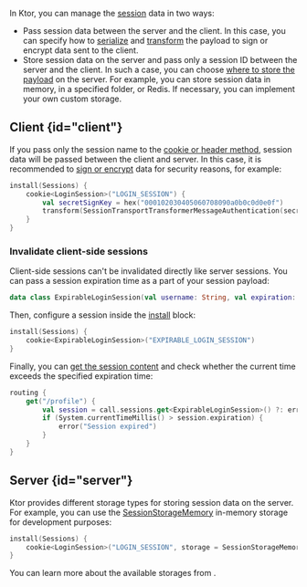 [//]: # (title: Client/Server)

In Ktor, you can manage the [session](sessions.md) data in two ways:
- Pass session data between the server and the client. In this case, you can specify how to [serialize](serializers.md) and [transform](transformers.md) the payload to sign or encrypt data sent to the client.
- Store session data on the server and pass only a session ID between the server and the client. In such a case, you can choose [where to store the payload](storages.md) on the server. For example, you can store session data in memory, in a specified folder, or Redis. If necessary, you can implement your own custom storage.

## Client {id="client"}

If you pass only the session name to the [cookie or header method](cookie_header.md), session data will be passed between the client and server. In this case, it is recommended to [sign or encrypt](transformers.md) data for security reasons, for example:
```kotlin
install(Sessions) {
    cookie<LoginSession>("LOGIN_SESSION") {
        val secretSignKey = hex("000102030405060708090a0b0c0d0e0f")
        transform(SessionTransportTransformerMessageAuthentication(secretSignKey))
    }
}
```

### Invalidate client-side sessions
Client-side sessions can't be invalidated directly like server sessions. You can pass a session expiration time as a part of your session payload:
```kotlin
data class ExpirableLoginSession(val username: String, val expiration: Long)
```
Then, configure a session inside the [install](sessions.md#install) block:
```kotlin
install(Sessions) {
    cookie<ExpirableLoginSession>("EXPIRABLE_LOGIN_SESSION")
}
```
Finally, you can [get the session content](sessions.md#set-content) and check whether the current time exceeds the specified expiration time:
```kotlin
routing {
    get("/profile") {
        val session = call.sessions.get<ExpirableLoginSession>() ?: error("Session not found")
        if (System.currentTimeMillis() > session.expiration) {
            error("Session expired")
        }
    }
}
```



## Server {id="server"}
Ktor provides different storage types for storing session data on the server. For example, you can use the [SessionStorageMemory](https://api.ktor.io/ktor-server/ktor-server-core/ktor-server-core/io.ktor.sessions/-session-storage-memory/index.html) in-memory storage for development purposes:
```kotlin
install(Sessions) {
    cookie<LoginSession>("LOGIN_SESSION", storage = SessionStorageMemory())
}
```
You can learn more about the available storages from [](storages.md).
